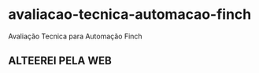 # avaliacao-tecnica-automacao-finch
Avaliação Tecnica para Automação Finch
<h2>ALTEEREI PELA WEB</H2>
